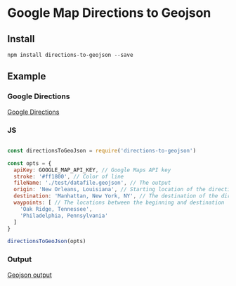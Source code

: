 # Google Map Directions to Geojson

## Install

```
npm install directions-to-geojson --save
```

## Example

### Google Directions
[Google Directions](https://www.google.com/maps/dir/New+Orleans,+LA/Oak+Ridge,+TN/Philadelphia,+PA/Manhattan,+New+York,+NY/@35.0344759,-91.0110439,5z/data=!3m1!4b1!4m26!4m25!1m5!1m1!1s0x8620a454b2118265:0xdb065be85e22d3b4!2m2!1d-90.0715323!2d29.9510658!1m5!1m1!1s0x885c33471cc810df:0x5bca4633ef1072b7!2m2!1d-84.2696449!2d36.0103561!1m5!1m1!1s0x89c6b7d8d4b54beb:0x89f514d88c3e58c1!2m2!1d-75.1652215!2d39.9525839!1m5!1m1!1s0x89c2588f046ee661:0xa0b3281fcecc08c!2m2!1d-73.9712488!2d40.7830603!3e0)

### JS

```js

const directionsToGeoJson = require('directions-to-geojson')

const opts = {
  apiKey: GOOGLE_MAP_API_KEY, // Google Maps API key
  stroke: '#ff1800', // Color of line
  fileName: './test/datafile.geojson', // The output
  origin: 'New Orleans, Louisiana', // Starting location of the directions
  destination: 'Manhattan, New York, NY', // The destination of the directions
  waypoints: [ // The locations between the beginning and destination
    'Oak Ridge, Tennessee',
    'Philadelphia, Pennsylvania'
  ]
}

directionsToGeoJson(opts)
```

### Output

[Geojson output](https://gist.github.com/ianrose/c853130e21e58bbd90ea9f42fd54569b)
